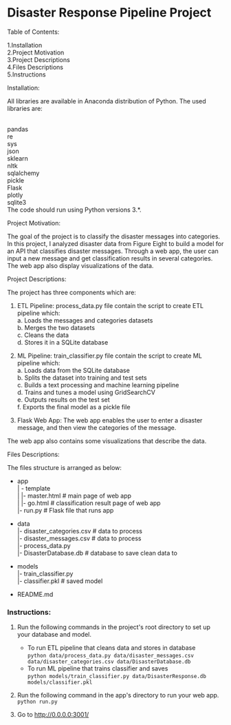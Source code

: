 # Disaster Response Pipeline Project <br>

Table of Contents:<br>

 1.Installation<br>
 2.Project Motivation<br>
 3.Project Descriptions<br>
 4.Files Descriptions<br>
 5.Instructions<br>

Installation:<br>

All libraries are available in Anaconda distribution of Python. The used libraries are:<br><br>

pandas<br>
re<br>
sys<br>
json<br>
sklearn<br>
nltk<br>
sqlalchemy<br>
pickle<br>
Flask<br>
plotly<br>
sqlite3<br>
The code should run using Python versions 3.*.<br>

Project Motivation:<br>

The goal of the project is to classify the disaster messages into categories. In this project, I analyzed disaster data from Figure Eight to build a model for an API that classifies disaster messages. Through a web app, the user can input a new message and get classification results in several categories. The web app also display visualizations of the data.<br>

Project Descriptions:<br>

The project has three components which are:<br>

1. ETL Pipeline: process_data.py file contain the script to create ETL pipeline which:<br>
    a. Loads the messages and categories datasets<br>
    b. Merges the two datasets<br>
    c. Cleans the data<br>
    d. Stores it in a SQLite database<br>
    
    
2. ML Pipeline: train_classifier.py file contain the script to create ML pipeline which:<br>
    a. Loads data from the SQLite database<br>
    b. Splits the dataset into training and test sets<br>
    c. Builds a text processing and machine learning pipeline<br>
    d. Trains and tunes a model using GridSearchCV<br>
    e. Outputs results on the test set<br>
    f. Exports the final model as a pickle file<br>
    
    
3. Flask Web App: The web app enables the user to enter a disaster message, and then view the categories of the message.<br>

The web app also contains some visualizations that describe the data.<br>

Files Descriptions:<br>

The files structure is arranged as below:<br>

- app<br>
| - template<br>
| |- master.html  # main page of web app<br>
| |- go.html  # classification result page of web app<br>
|- run.py  # Flask file that runs app<br>

- data<br>
|- disaster_categories.csv  # data to process <br>
|- disaster_messages.csv  # data to process<br>
|- process_data.py<br>
|- DisasterDatabase.db   # database to save clean data to<br>

- models<br>
|- train_classifier.py<br>
|- classifier.pkl  # saved model<br> 

- README.md<br>

### Instructions:<br>
1. Run the following commands in the project's root directory to set up your database and model.<br>

    - To run ETL pipeline that cleans data and stores in database<br>
        `python data/process_data.py data/disaster_messages.csv data/disaster_categories.csv data/DisasterDatabase.db`<br>
    - To run ML pipeline that trains classifier and saves<br>
        `python models/train_classifier.py data/DisasterResponse.db models/classifier.pkl`<br>

2. Run the following command in the app's directory to run your web app.<br>
    `python run.py`<br>

3. Go to http://0.0.0.0:3001/<br>
